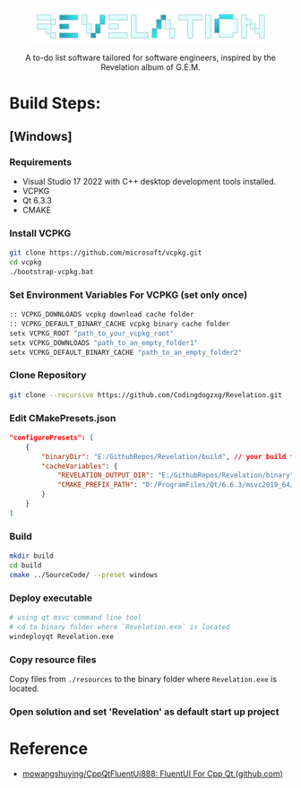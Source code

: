 <div align=center>
  <img src="resources/images/splash.png">
</div>
<p align="center">
  A to-do list software tailored for software engineers, inspired by the Revelation album of G.E.M.
</p>

# Build Steps:
## [Windows]
### Requirements
- Visual
 Studio 17 2022 with C++ desktop development tools installed.
- VCPKG
- Qt 6.3.3
- CMAKE

### Install VCPKG
```bash
git clone https://github.com/microsoft/vcpkg.git
cd vcpkg
./bootstrap-vcpkg.bat
```

### Set Environment Variables For VCPKG (set only once)
```bash
:: VCPKG_DOWNLOADS vcpkg download cache folder
:: VCPKG_DEFAULT_BINARY_CACHE vcpkg binary cache folder
setx VCPKG_ROOT "path_to_your_vcpkg_root"
setx VCPKG_DOWNLOADS "path_to_an_empty_folder1"
setx VCPKG_DEFAULT_BINARY_CACHE "path_to_an_empty_folder2"
```

### Clone Repository

```bash
git clone --recursive https://github.com/Codingdogzxg/Revelation.git
```

### Edit CMakePresets.json

```json
"configurePresets": [
    {
        "binaryDir": "E:/GithubRepos/Revelation/build", // your build folder
        "cacheVariables": {
            "REVELATION_OUTPUT_DIR": "E:/GithubRepos/Revelation/binary", // your binary folder
            "CMAKE_PREFIX_PATH": "D:/ProgramFiles/Qt/6.6.3/msvc2019_64/lib/cmake" // your qt cmake path
    	}
    }
]
```

### Build
```bash
mkdir build
cd build
cmake ../SourceCode/ --preset windows
```

### Deploy executable 

```bash
# using qt msvc command line tool
# cd to binary folder where `Revelation.exe` is located
windeployqt Revelation.exe
```

### Copy resource files

Copy files from `./resources` to the binary folder where `Revelation.exe` is located.

### Open solution and set 'Revelation' as default start up project

# Reference
+ [mowangshuying/CppQtFluentUi888: FluentUI For Cpp Qt.(github.com)](https://github.com/mowangshuying/CppQtFluentUi888)

